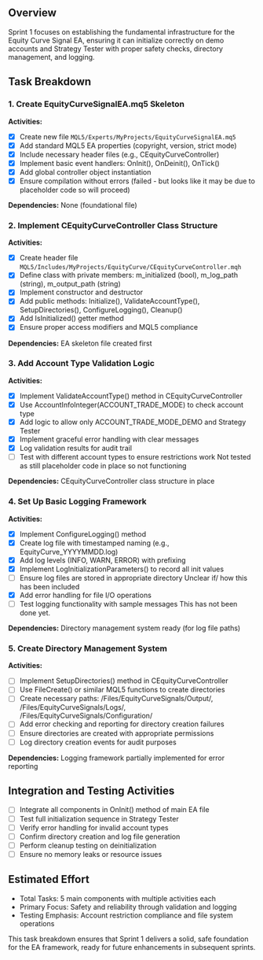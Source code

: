 
## Overview
Sprint 1 focuses on establishing the fundamental infrastructure for the Equity Curve Signal EA, ensuring it can initialize correctly on demo accounts and Strategy Tester with proper safety checks, directory management, and logging.

## Task Breakdown

### 1. Create EquityCurveSignalEA.mq5 Skeleton
**Activities:**
- [x] Create new file `MQL5/Experts/MyProjects/EquityCurveSignalEA.mq5`
- [x] Add standard MQL5 EA properties (copyright, version, strict mode)
- [x] Include necessary header files (e.g., CEquityCurveController)
- [x] Implement basic event handlers: OnInit(), OnDeinit(), OnTick()
- [x] Add global controller object instantiation
- [x] Ensure compilation without errors (failed - but looks like it may be due to placeholder code so will proceed)

**Dependencies:** None (foundational file)

### 2. Implement CEquityCurveController Class Structure
**Activities:**
- [x] Create header file `MQL5/Includes/MyProjects/EquityCurve/CEquityCurveController.mqh`
- [x] Define class with private members: m_initialized (bool), m_log_path (string), m_output_path (string)
- [x] Implement constructor and destructor
- [x] Add public methods: Initialize(), ValidateAccountType(), SetupDirectories(), ConfigureLogging(), Cleanup()
- [x] Add IsInitialized() getter method
- [x] Ensure proper access modifiers and MQL5 compliance

**Dependencies:** EA skeleton file created first

### 3. Add Account Type Validation Logic
**Activities:**
- [x] Implement ValidateAccountType() method in CEquityCurveController
- [x] Use AccountInfoInteger(ACCOUNT_TRADE_MODE) to check account type
- [x] Add logic to allow only ACCOUNT_TRADE_MODE_DEMO and Strategy Tester
- [x] Implement graceful error handling with clear messages
- [x] Log validation results for audit trail
- [ ] Test with different account types to ensure restrictions work
Not tested as still placeholder code in place so not functioning

**Dependencies:** CEquityCurveController class structure in place

### 4. Set Up Basic Logging Framework
**Activities:**
- [x] Implement ConfigureLogging() method
- [x] Create log file with timestamped naming (e.g., EquityCurve_YYYYMMDD.log)
- [x] Add log levels (INFO, WARN, ERROR) with prefixing
- [x] Implement LogInitializationParameters() to record all init values
- [ ] Ensure log files are stored in appropriate directory
Unclear if/ how this has been included
- [x] Add error handling for file I/O operations
- [ ] Test logging functionality with sample messages
This has not been done yet.

**Dependencies:** Directory management system ready (for log file paths)

### 5. Create Directory Management System
**Activities:**
- [ ] Implement SetupDirectories() method in CEquityCurveController
- [ ] Use FileCreate() or similar MQL5 functions to create directories
- [ ] Create necessary paths: /Files/EquityCurveSignals/Output/, /Files/EquityCurveSignals/Logs/, /Files/EquityCurveSignals/Configuration/
- [ ] Add error checking and reporting for directory creation failures
- [ ] Ensure directories are created with appropriate permissions
- [ ] Log directory creation events for audit purposes

**Dependencies:** Logging framework partially implemented for error reporting

## Integration and Testing Activities
- [ ] Integrate all components in OnInit() method of main EA file
- [ ] Test full initialization sequence in Strategy Tester
- [ ] Verify error handling for invalid account types
- [ ] Confirm directory creation and log file generation
- [ ] Perform cleanup testing on deinitialization
- [ ] Ensure no memory leaks or resource issues

## Estimated Effort
- Total Tasks: 5 main components with multiple activities each
- Primary Focus: Safety and reliability through validation and logging
- Testing Emphasis: Account restriction compliance and file system operations

This task breakdown ensures that Sprint 1 delivers a solid, safe foundation for the EA framework, ready for future enhancements in subsequent sprints.